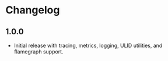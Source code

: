 # Changelog

## 1.0.0
- Initial release with tracing, metrics, logging, ULID utilities, and flamegraph support.
